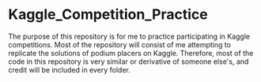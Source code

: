 # Kaggle_Competition_Practice
The purpose of this repository is for me to practice participating in Kaggle competitions. Most of the repository will consist of me attempting to replicate the solutions of podium placers on Kaggle. Therefore, most of the code in this repository is very similar or derivative of someone else's, and credit will be included in every folder. 
